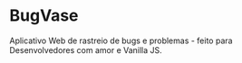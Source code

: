 # BugVase
Aplicativo Web de rastreio de bugs e problemas - feito para Desenvolvedores com amor e Vanilla JS.
